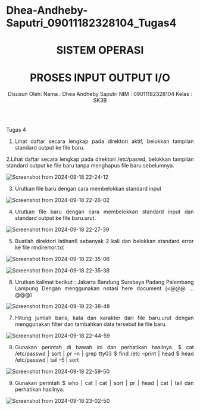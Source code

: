 # Dhea-Andheby-Saputri_09011182328104_Tugas4
<div align="center">

# SISTEM OPERASI 
# PROSES INPUT OUTPUT I/O

Disusun Oleh:
Nama    : Dhea Andheby Saputri
NIM     : 09011182328104
Kelas   : SK3B

<br>
<br>

</div>

<div align="justify">

Tugas 4

1. Lihat daftar secara lengkap pada direktori aktif, belokkan tampilan standard output ke file baru.



2.Lihat daftar secara lengkap pada direktori /etc/paswd, belokkan tampilan standard output ke file baru tanpa menghapus file baru sebelumnya.

![Screenshot from 2024-09-18 22-24-12](https://github.com/user-attachments/assets/b49f049f-7dfd-4367-8399-794fb533826f)

3. Urutkan file baru dengan cara membelokkan standard input

![Screenshot from 2024-09-18 22-26-02](https://github.com/user-attachments/assets/1893d292-4807-46fe-8385-6e79c83e3c05)

4. Urutkan file baru dengan cara membelokkan standard input dan standard output ke file baru.urut.

![Screenshot from 2024-09-18 22-27-39](https://github.com/user-attachments/assets/d1b33de6-d1c5-4910-a2f3-2121a6e61212)

5. Buatlah direktori latihan6 sebanyak 2 kali dan belokkan standard error ke file rmdirerror.txt

![Screenshot from 2024-09-18 22-35-06](https://github.com/user-attachments/assets/786fbd94-ee7e-48dd-9a99-9ae7efb7359a)

![Screenshot from 2024-09-18 22-35-38](https://github.com/user-attachments/assets/2263c512-2539-4b78-b7b0-66bf127053dc)

6. Urutkan kalimat berikut : Jakarta Bandung Surabaya Padang Palembang Lampung Dengan menggunakan notasi here document (<@@@ …@@@)

![Screenshot from 2024-09-18 22-38-48](https://github.com/user-attachments/assets/c073e24e-90aa-4689-a7bf-8aa2dd5ef033)

7. Hitung jumlah baris, kata dan karakter dari file baru.urut dengan menggunakan filter dan tambahkan data tersebut ke file baru.

![Screenshot from 2024-09-18 22-44-59](https://github.com/user-attachments/assets/8cbb051e-c30a-47f2-be75-03f6eb5a4d02)


8. Gunakan perintah di bawah ini dan perhatikan hasilnya. $ cat /etc/passwd | sort | pr –n | grep tty03 $ find /etc –print | head $ head /etc/passwd | tail –5 | sort

![Screenshot from 2024-09-18 22-59-50](https://github.com/user-attachments/assets/3ebd46cf-4706-4687-ad60-a2fc178fa453)


9. Gunakan perintah $ who | cat | cat | sort | pr | head | cat | tail dan perhatikan hasilnya.

![Screenshot from 2024-09-18 23-02-50](https://github.com/user-attachments/assets/3a45fd75-09a3-46b3-afc6-545a70049433)

